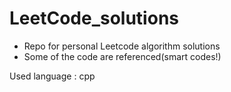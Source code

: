 # LeetCode_solutions
- Repo for personal Leetcode algorithm solutions<br>
- Some of the code are referenced(smart codes!)<n>

Used language : cpp
